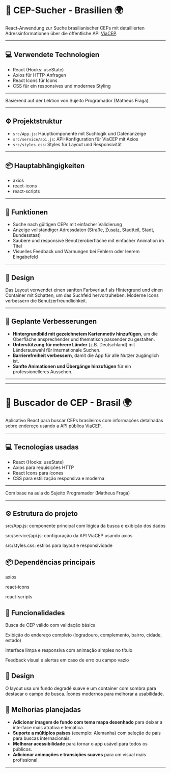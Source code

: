 # 📍 CEP-Sucher - Brasilien 🌍

React-Anwendung zur Suche brasilianischer CEPs mit detaillierten Adressinformationen über die öffentliche API [ViaCEP](https://viacep.com.br/).

---

## 💻 Verwendete Technologien

- React (Hooks: useState)  
- Axios für HTTP-Anfragen  
- React Icons für Icons  
- CSS für ein responsives und modernes Styling  

---

Basierend auf der Lektion von Sujeito Programador (Matheus Fraga)

---

## ⚙️ Projektstruktur

- `src/App.js`: Hauptkomponente mit Suchlogik und Datenanzeige  
- `src/service/api.js`: API-Konfiguration für ViaCEP mit Axios  
- `src/styles.css`: Styles für Layout und Responsivität  

---

## 📦 Hauptabhängigkeiten

- axios  
- react-icons  
- react-scripts  

---

## 📝 Funktionen

- Suche nach gültigen CEPs mit einfacher Validierung  
- Anzeige vollständiger Adressdaten (Straße, Zusatz, Stadtteil, Stadt, Bundesstaat)  
- Saubere und responsive Benutzeroberfläche mit einfacher Animation im Titel  
- Visuelles Feedback und Warnungen bei Fehlern oder leerem Eingabefeld  

---

## 🎨 Design

Das Layout verwendet einen sanften Farbverlauf als Hintergrund und einen Container mit Schatten, um das Suchfeld hervorzuheben. Moderne Icons verbessern die Benutzerfreundlichkeit.

---

## 🚧 Geplante Verbesserungen

- **Hintergrundbild mit gezeichnetem Kartenmotiv hinzufügen**, um die Oberfläche ansprechender und thematisch passender zu gestalten.  
- **Unterstützung für mehrere Länder** (z.B. Deutschland) mit Länderauswahl für internationale Suchen.  
- **Barrierefreiheit verbessern**, damit die App für alle Nutzer zugänglich ist.  
- **Sanfte Animationen und Übergänge hinzufügen** für ein professionelleres Aussehen.  

---
---

# 📍 Buscador de CEP - Brasil 🌍

Aplicativo React para buscar CEPs brasileiros com informações detalhadas sobre endereço usando a API pública [ViaCEP](https://viacep.com.br/).

---

## 💻 Tecnologias usadas

- React (Hooks: useState)
- Axios para requisições HTTP
- React Icons para ícones
- CSS para estilização responsiva e moderna

---

Com base na aula do Sujeito Programador (Matheus Fraga)

---

## ⚙️ Estrutura do projeto
src/App.js: componente principal com lógica da busca e exibição dos dados

src/service/api.js: configuração da API ViaCEP usando axios

src/styles.css: estilos para layout e responsividade

## 📦 Dependências principais

axios

react-icons

react-scripts

## 📝 Funcionalidades

Busca de CEP válido com validação básica

Exibição do endereço completo (logradouro, complemento, bairro, cidade, estado)

Interface limpa e responsiva com animação simples no título

Feedback visual e alertas em caso de erro ou campo vazio

## 🎨 Design
O layout usa um fundo degradê suave e um container com sombra para destacar o campo de busca. Ícones modernos para melhorar a usabilidade.

## 🚧 Melhorias planejadas

- **Adicionar imagem de fundo com tema mapa desenhado** para deixar a interface mais atrativa e temática.
- **Suporte a múltiplos países** (exemplo: Alemanha) com seleção de país para buscas internacionais.
- **Melhorar acessibilidade** para tornar o app usável para todos os públicos.
- **Adicionar animações e transições suaves** para um visual mais profissional.

---